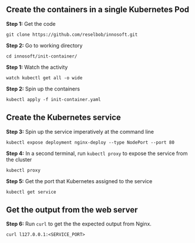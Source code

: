 ## Create the containers in a single Kubernetes Pod

**Step 1:**  Get the code

`git clone https://github.com/reselbob/innosoft.git`

**Step 2:**  Go to working directory

`cd innosoft/init-container/` 


**Step 1:**  Watch the activity

`watch kubectl get all -o wide`

**Step 2:** Spin up the containers

`kubectl apply -f init-container.yaml`

## Create the Kubernetes service

**Step 3:**  Spin up the service imperatively at the command line

`kubectl expose deployment nginx-deploy --type NodePort --port 80`

**Step 4:** In a second terminal, run `kubectl proxy` to expose the service from the cluster

`kubectl proxy`

**Step 5:** Get the port that Kubernetes assigned to the service

`kubectl get service`

## Get the output from the web server

**Step 6:** Run `curl` to get the the expected output from Nginx.

`curl l127.0.0.1:<SERVICE_PORT>`